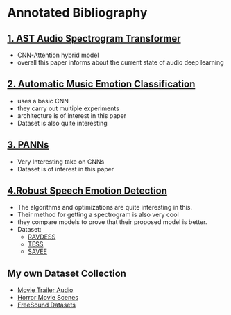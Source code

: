 # Annotated Bibliography

## [1. AST Audio Spectrogram Transformer](AST_Audio_spectrogram_transformer.pdf)

-   CNN-Attention hybrid model
-   overall this paper informs about the current state of audio deep learning

## [2. Automatic Music Emotion Classification](Automatic_music_emotion_classification.pdf)

-   uses a basic CNN
-   they carry out multiple experiments
-   architecture is of interest in this paper
-   Dataset is also quite interesting

## [3. PANNs](PANNs_Large-Scale_Pretrained_Audio_Neural_Networks.pdf)

-   Very Interesting take on CNNs
-   Dataset is of interest in this paper

## [4.Robust Speech Emotion Detection](A_Robust_Speech_Emotion_Detection_Mechanism_Using_Supervised_Deep_Learning_Paradigms.pdf)

-   The algorithms and optimizations are quite interesting in this.
-   Their method for getting a spectrogram is also very cool
-   they compare models to prove that their proposed model is better.
-   Dataset:
    -   [RAVDESS](https://zenodo.org/records/1188976#.XsAXemgzaUk)
    -   [TESS](https://www.kaggle.com/datasets/ejlok1/toronto-emotional-speech-set-tess)
    -   [SAVEE](https://www.kaggle.com/datasets/ejlok1/surrey-audiovisual-expressed-emotion-savee)

## My own Dataset Collection

-   [Movie Trailer Audio](https://www.kaggle.com/datasets/watipaso/trailermelspec)
-   [Horror Movie Scenes](https://www.kaggle.com/datasets/kindngng/horrormovie11)
-   [FreeSound Datasets](https://labs.freesound.org/datasets/)
